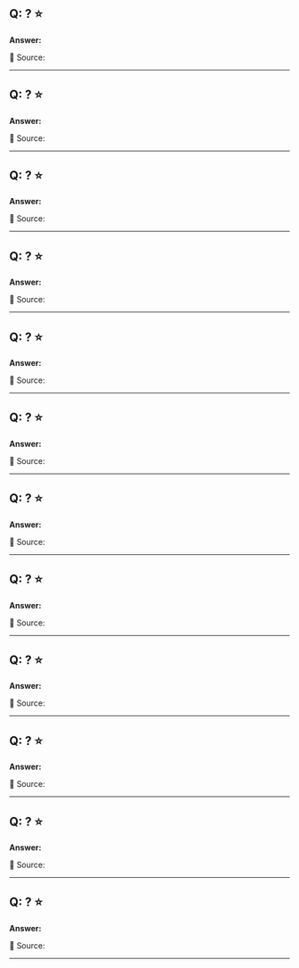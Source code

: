 ## Q:  ? ⭐

**Answer:**

🔗 Source: []()

---

## Q:  ? ⭐

**Answer:**

🔗 Source: []()

---

## Q:  ? ⭐

**Answer:**

🔗 Source: []()

---

## Q:  ? ⭐

**Answer:**

🔗 Source: []()

---

## Q:  ? ⭐

**Answer:**

🔗 Source: []()

---

## Q:  ? ⭐

**Answer:**

🔗 Source: []()

---

## Q:  ? ⭐

**Answer:**

🔗 Source: []()

---

## Q:  ? ⭐

**Answer:**

🔗 Source: []()

---

## Q:  ? ⭐

**Answer:**

🔗 Source: []()

---

## Q:  ? ⭐

**Answer:**

🔗 Source: []()

---

## Q:  ? ⭐

**Answer:**

🔗 Source: []()

---

## Q:  ? ⭐

**Answer:**

🔗 Source: []()

---
